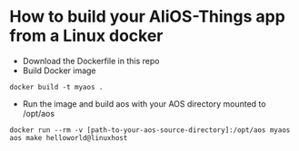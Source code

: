 # How to build your AliOS-Things app from a Linux docker

* Download the Dockerfile in this repo
* Build Docker image
```
docker build -t myaos .
```
* Run the image and build aos with your AOS directory mounted to /opt/aos
```
docker run --rm -v [path-to-your-aos-source-directory]:/opt/aos myaos aos make helloworld@linuxhost
```
